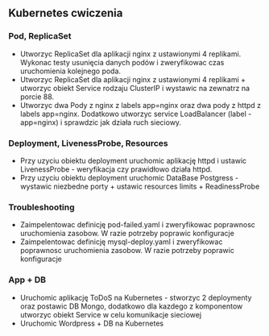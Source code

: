 ## Kubernetes cwiczenia

### Pod, ReplicaSet
- Utworzyc ReplicaSet dla aplikacji nginx z ustawionymi 4 replikami. Wykonac testy usunięcia danych podów i zweryfikowac czas uruchomienia kolejnego poda.
- Utworzyc ReplicaSet dla aplikacji nginx z ustawionymi 4 replikami + utworzyc obiekt Service rodzaju ClusterIP i wystawic na zewnatrz na porcie 88.
- Utworzyc dwa Pody z nginx z labels app=nginx oraz dwa pody z httpd z labels app=nginx. Dodatkowo utworzyc service LoadBalancer (label - app=nginx) i sprawdzic jak działa ruch sieciowy.
### Deployment, LivenessProbe, Resources 
- Przy uzyciu obiektu deployment uruchomic aplikację httpd i ustawic LivenessProbe - weryfikacja czy prawidłowo działa httpd.
- Przy uzyciu obiektu deployment uruchomic DataBase Postgress - wystawic niezbedne porty + ustawic resources limits + ReadinessProbe

### Troubleshooting
- Zaimpelentowac definicję pod-failed.yaml i zweryfikowac poprawnosc uruchomienia zasobow. W razie potrzeby poprawic konfiguracje
- Zaimpelentowac definicję mysql-deploy.yaml i zweryfikowac poprawnosc uruchomienia zasobow. W razie potrzeby poprawic konfiguracje

### App + DB
- Uruchomic aplikację ToDoS na Kubernetes - stworzyc 2 deploymenty oraz postawic DB Mongo, dodatkowo dla kazdego z komponentow utworzyc obiekt Service w celu komunikacje sieciowej
- Uruchomic Wordpress + DB na Kubernetes 